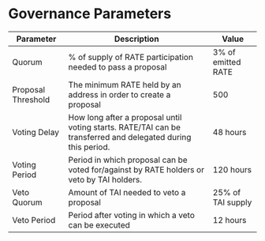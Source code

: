 # Governance Parameters

| Parameter          | Description                                                                                                  | Value               |
| ------------------ | ------------------------------------------------------------------------------------------------------------ | ------------------- |
| Quorum             | % of supply of RATE participation needed to pass a proposal                                                  | 3% of emitted RATE  |
| Proposal Threshold | The minimum RATE held by an address in order to create a proposal                                            | 500                 |
| Voting Delay       | How long after a proposal until voting starts. RATE/TAI can be transferred and delegated during this period. | 48 hours            |
| Voting Period      | Period in which proposal can be voted for/against by RATE holders or veto by TAI holders.                    | 120 hours           |
| Veto Quorum        | Amount of TAI needed to veto a proposal                                                                      | 25% of TAI supply   |
| Veto Period        | Period after voting in which a veto can be executed                                                          | 12 hours            |
